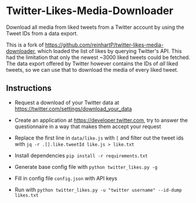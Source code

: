 # Twitter-Likes-Media-Downloader

Download all media from liked tweets from a Twitter account by using the Tweet IDs from a data export.

This is a fork of https://github.com/reinhartP/twitter-likes-media-downloader, which loaded the list of likes by
querying Twitter's API. This had the limitation that only the newest ~3000 liked tweets could be fetched. The data
export offered by Twitter however contains the IDs of _all_ liked tweets, so we can use that to download the media of
every liked tweet.

## Instructions

- Request a download of your Twitter data at https://twitter.com/settings/download_your_data
- Create an application at https://developer.twitter.com, try to answer the questionnaire in a way that makes them
  accept your request

- Replace the first line in `data/like.js` with `[` and filter out the tweet ids with `jq -r .[].like.tweetId like.js > like.txt`
- Install dependencies `pip install -r requirements.txt`
- Generate base config file with `python twitter_likes.py -g`
- Fill in config file `config.json` with API keys
- Run with `python twitter_likes.py -u "twitter username" --id-dump likes.txt`
